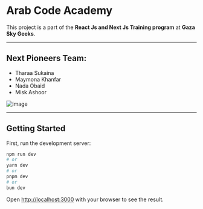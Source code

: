 # Arab Code Academy

This project is a part of the **React Js and Next Js Training program** at **Gaza Sky Geeks**.

<hr>

## Next Pioneers Team:
- Tharaa Sukaina
- Maymona Khanfar
- Nada Obaid
- Misk Ashoor

![image](https://github.com/user-attachments/assets/b28422d7-3d93-41cb-b106-8bd99ffc2465)

<hr>

## Getting Started

First, run the development server:

```bash
npm run dev
# or
yarn dev
# or
pnpm dev
# or
bun dev
```

Open [http://localhost:3000](http://localhost:3000) with your browser to see the result.

